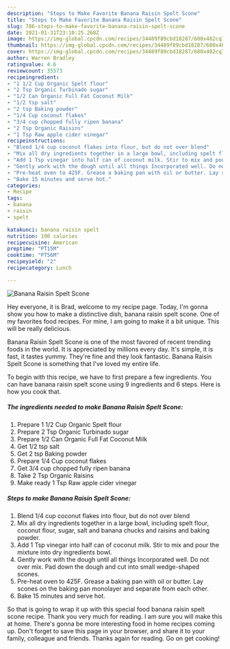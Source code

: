 ```yaml
---
description: "Steps to Make Favorite Banana Raisin Spelt Scone"
title: "Steps to Make Favorite Banana Raisin Spelt Scone"
slug: 786-steps-to-make-favorite-banana-raisin-spelt-scone
date: 2021-01-31T23:10:25.268Z
image: https://img-global.cpcdn.com/recipes/34489f89cbd18287/680x482cq70/banana-raisin-spelt-scone-recipe-main-photo.jpg
thumbnail: https://img-global.cpcdn.com/recipes/34489f89cbd18287/680x482cq70/banana-raisin-spelt-scone-recipe-main-photo.jpg
cover: https://img-global.cpcdn.com/recipes/34489f89cbd18287/680x482cq70/banana-raisin-spelt-scone-recipe-main-photo.jpg
author: Warren Bradley
ratingvalue: 4.6
reviewcount: 35573
recipeingredient:
- "1 1/2 Cup Organic Spelt flour"
- "2 Tsp Organic Turbinado sugar"
- "1/2 Can Organic Full Fat Coconut Milk"
- "1/2 tsp salt"
- "2 tsp Baking powder"
- "1/4 Cup coconut flakes"
- "3/4 cup chopped fully ripen banana"
- "2 Tsp Organic Raisins"
- "1 Tsp Raw apple cider vinegar"
recipeinstructions:
- "Blend 1/4 cup coconut flakes into flour, but do not over blend"
- "Mix all dry ingredients together in a large bowl, including spelt flour, coconut flour, sugar, salt and banana chucks and raisins and baking powder."
- "Add 1 Tsp vinegar into half can of coconut milk. Stir to mix and pour the mixture into dry ingredients bowl."
- "Gently work with the dough until all things Incorporated well. Do not over mix. Pad down the dough and cut into small wedge-shaped scones."
- "Pre-heat oven to 425F. Grease a baking pan with oil or butter. Lay scones on the baking pan monolayer and separate from each other."
- "Bake 15 minutes and serve hot."
categories:
- Recipe
tags:
- banana
- raisin
- spelt

katakunci: banana raisin spelt 
nutrition: 190 calories
recipecuisine: American
preptime: "PT15M"
cooktime: "PT56M"
recipeyield: "2"
recipecategory: Lunch

---
```



![Banana Raisin Spelt Scone](https://img-global.cpcdn.com/recipes/34489f89cbd18287/680x482cq70/banana-raisin-spelt-scone-recipe-main-photo.jpg)

Hey everyone, it is Brad, welcome to my recipe page. Today, I'm gonna show you how to make a distinctive dish, banana raisin spelt scone. One of my favorites food recipes. For mine, I am going to make it a bit unique. This will be really delicious.

Banana Raisin Spelt Scone is one of the most favored of recent trending foods in the world. It is appreciated by millions every day. It's simple, it is fast, it tastes yummy. They're fine and they look fantastic. Banana Raisin Spelt Scone is something that I've loved my entire life.




To begin with this recipe, we have to first prepare a few ingredients. You can have banana raisin spelt scone using 9 ingredients and 6 steps. Here is how you cook that.

<!--inarticleads1-->

##### The ingredients needed to make Banana Raisin Spelt Scone:

1. Prepare 1 1/2 Cup Organic Spelt flour
1. Prepare 2 Tsp Organic Turbinado sugar
1. Prepare 1/2 Can Organic Full Fat Coconut Milk
1. Get 1/2 tsp salt
1. Get 2 tsp Baking powder
1. Prepare 1/4 Cup coconut flakes
1. Get 3/4 cup chopped fully ripen banana
1. Take 2 Tsp Organic Raisins
1. Make ready 1 Tsp Raw apple cider vinegar




<!--inarticleads2-->

##### Steps to make Banana Raisin Spelt Scone:

1. Blend 1/4 cup coconut flakes into flour, but do not over blend
1. Mix all dry ingredients together in a large bowl, including spelt flour, coconut flour, sugar, salt and banana chucks and raisins and baking powder.
1. Add 1 Tsp vinegar into half can of coconut milk. Stir to mix and pour the mixture into dry ingredients bowl.
1. Gently work with the dough until all things Incorporated well. Do not over mix. Pad down the dough and cut into small wedge-shaped scones.
1. Pre-heat oven to 425F. Grease a baking pan with oil or butter. Lay scones on the baking pan monolayer and separate from each other.
1. Bake 15 minutes and serve hot.




So that is going to wrap it up with this special food banana raisin spelt scone recipe. Thank you very much for reading. I am sure you will make this at home. There's gonna be more interesting food in home recipes coming up. Don't forget to save this page in your browser, and share it to your family, colleague and friends. Thanks again for reading. Go on get cooking!
